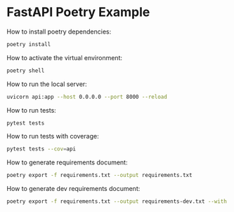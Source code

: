# FastAPI Poetry Example 

How to install poetry dependencies:
```bash
poetry install
```

How to activate the virtual environment:
```bash
poetry shell
```

How to run the local server:
```bash
uvicorn api:app --host 0.0.0.0 --port 8000 --reload
```

How to run tests:
```bash
pytest tests
```

How to run tests with coverage:
```bash
pytest tests --cov=api
```

How to generate requirements document:
```bash
poetry export -f requirements.txt --output requirements.txt
```

How to generate dev requirements document:
```bash
poetry export -f requirements.txt --output requirements-dev.txt --with dev
```